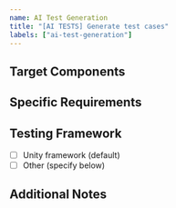 ```yaml
---
name: AI Test Generation
title: "[AI TESTS] Generate test cases"
labels: ["ai-test-generation"]
---
```


## Target Components
<!-- Describe what parts of the code need testing -->

## Specific Requirements
<!-- Any particular test scenarios or edge cases to focus on -->

## Testing Framework
- [ ] Unity framework (default)
- [ ] Other (specify below)

## Additional Notes
<!-- Any other requirements or context -->